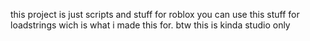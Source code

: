 this project is just scripts and stuff for roblox you can use this stuff for loadstrings wich is what i made this for.
btw this is kinda studio only
